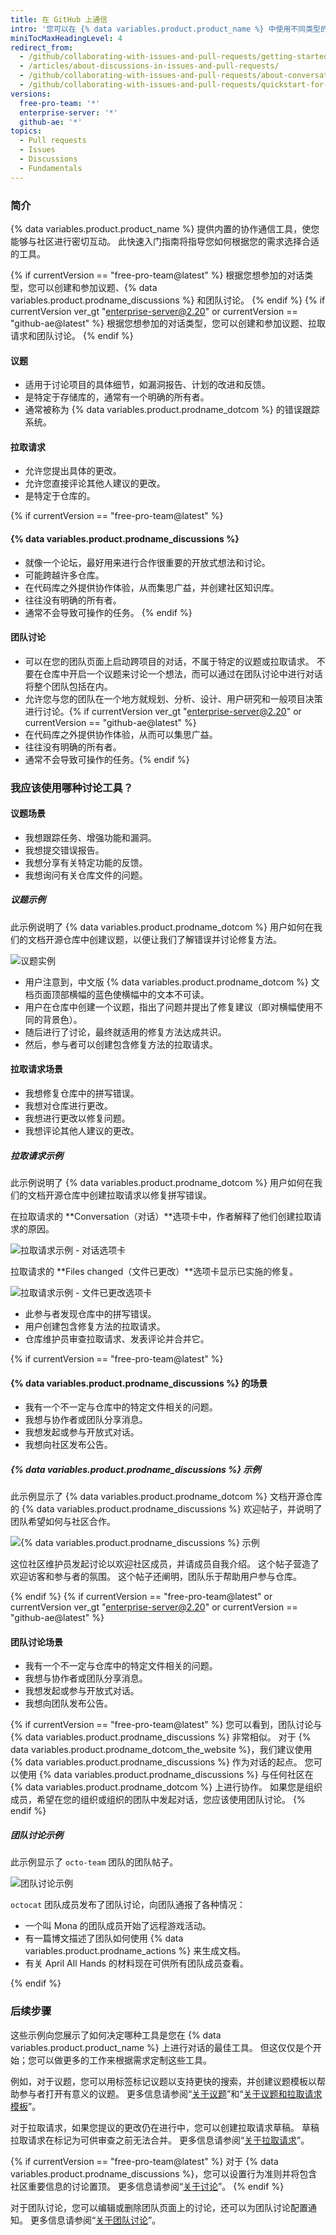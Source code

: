 ```yaml
---
title: 在 GitHub 上通信
intro: '您可以在 {% data variables.product.product_name %} 中使用不同类型的讨论来讨论特定项目和更改，以及更广泛的想法或团队目标。'
miniTocMaxHeadingLevel: 4
redirect_from:
  - /github/collaborating-with-issues-and-pull-requests/getting-started/quickstart-for-communicating-on-github
  - /articles/about-discussions-in-issues-and-pull-requests/
  - /github/collaborating-with-issues-and-pull-requests/about-conversations-on-github
  - /github/collaborating-with-issues-and-pull-requests/quickstart-for-communicating-on-github
versions:
  free-pro-team: '*'
  enterprise-server: '*'
  github-ae: '*'
topics:
  - Pull requests
  - Issues
  - Discussions
  - Fundamentals
---
```


### 简介

{% data variables.product.product_name %} 提供内置的协作通信工具，使您能够与社区进行密切互动。 此快速入门指南将指导您如何根据您的需求选择合适的工具。

{% if currentVersion == "free-pro-team@latest" %}
根据您想参加的对话类型，您可以创建和参加议题、{% data variables.product.prodname_discussions %} 和团队讨论。
{% endif %}
{% if currentVersion ver_gt "enterprise-server@2.20" or currentVersion == "github-ae@latest" %}
根据您想参加的对话类型，您可以创建和参加议题、拉取请求和团队讨论。
{% endif %}

#### 议题
- 适用于讨论项目的具体细节，如漏洞报告、计划的改进和反馈。
- 是特定于存储库的，通常有一个明确的所有者。
- 通常被称为 {% data variables.product.prodname_dotcom %} 的错误跟踪系统。

#### 拉取请求
- 允许您提出具体的更改。
- 允许您直接评论其他人建议的更改。
- 是特定于仓库的。

{% if currentVersion == "free-pro-team@latest" %}
#### {% data variables.product.prodname_discussions %}
-  就像一个论坛，最好用来进行合作很重要的开放式想法和讨论。
-  可能跨越许多仓库。
-  在代码库之外提供协作体验，从而集思广益，并创建社区知识库。
-  往往没有明确的所有者。
-  通常不会导致可操作的任务。
{% endif %}

#### 团队讨论
- 可以在您的团队页面上启动跨项目的对话，不属于特定的议题或拉取请求。 不要在仓库中开启一个议题来讨论一个想法，而可以通过在团队讨论中进行对话将整个团队包括在内。
- 允许您与您的团队在一个地方就规划、分析、设计、用户研究和一般项目决策进行讨论。{% if currentVersion ver_gt "enterprise-server@2.20" or currentVersion == "github-ae@latest" %}
- 在代码库之外提供协作体验，从而可以集思广益。
- 往往没有明确的所有者。
- 通常不会导致可操作的任务。{% endif %}

### 我应该使用哪种讨论工具？

#### 议题场景

- 我想跟踪任务、增强功能和漏洞。
- 我想提交错误报告。
- 我想分享有关特定功能的反馈。
- 我想询问有关仓库文件的问题。

##### 议题示例

此示例说明了 {% data variables.product.prodname_dotcom %} 用户如何在我们的文档开源仓库中创建议题，以便让我们了解错误并讨论修复方法。

![议题实例](/assets/images/help/issues/issue-example.png)

- 用户注意到，中文版 {% data variables.product.prodname_dotcom %} 文档页面顶部横幅的蓝色使横幅中的文本不可读。
- 用户在仓库中创建一个议题，指出了问题并提出了修复建议（即对横幅使用不同的背景色）。
- 随后进行了讨论，最终就适用的修复方法达成共识。
- 然后，参与者可以创建包含修复方法的拉取请求。

#### 拉取请求场景

- 我想修复仓库中的拼写错误。
- 我想对仓库进行更改。
- 我想进行更改以修复问题。
- 我想评论其他人建议的更改。

##### 拉取请求示例

此示例说明了 {% data variables.product.prodname_dotcom %} 用户如何在我们的文档开源仓库中创建拉取请求以修复拼写错误。

在拉取请求的 **Conversation（对话）**选项卡中，作者解释了他们创建拉取请求的原因。

![拉取请求示例 - 对话选项卡](/assets/images/help/pull_requests/pr-conversation-example.png)

拉取请求的 **Files changed（文件已更改）**选项卡显示已实施的修复。

![拉取请求示例 - 文件已更改选项卡](/assets/images/help/pull_requests/pr-files-changed-example.png)

- 此参与者发现仓库中的拼写错误。
- 用户创建包含修复方法的拉取请求。
- 仓库维护员审查拉取请求、发表评论并合并它。

{% if currentVersion == "free-pro-team@latest" %}
#### {% data variables.product.prodname_discussions %} 的场景

- 我有一个不一定与仓库中的特定文件相关的问题。
- 我想与协作者或团队分享消息。
- 我想发起或参与开放式对话。
- 我想向社区发布公告。

##### {% data variables.product.prodname_discussions %} 示例

此示例显示了 {% data variables.product.prodname_dotcom %} 文档开源仓库的 {% data variables.product.prodname_discussions %} 欢迎帖子，并说明了团队希望如何与社区合作。

![{% data variables.product.prodname_discussions %} 示例](/assets/images/help/discussions/github-discussions-example.png)

这位社区维护员发起讨论以欢迎社区成员，并请成员自我介绍。 这个帖子营造了欢迎访客和参与者的氛围。 这个帖子还阐明，团队乐于帮助用户参与仓库。

{% endif %}
{% if currentVersion == "free-pro-team@latest" or currentVersion ver_gt "enterprise-server@2.20" or currentVersion == "github-ae@latest" %}
#### 团队讨论场景

- 我有一个不一定与仓库中的特定文件相关的问题。
- 我想与协作者或团队分享消息。
- 我想发起或参与开放式对话。
- 我想向团队发布公告。

{% if currentVersion == "free-pro-team@latest" %}
您可以看到，团队讨论与 {% data variables.product.prodname_discussions %} 非常相似。 对于 {% data variables.product.prodname_dotcom_the_website %}，我们建议使用 {% data variables.product.prodname_discussions %} 作为对话的起点。 您可以使用 {% data variables.product.prodname_discussions %} 与任何社区在 {% data variables.product.prodname_dotcom %} 上进行协作。 如果您是组织成员，希望在您的组织或组织的团队中发起对话，您应该使用团队讨论。
{% endif %}

##### 团队讨论示例

此示例显示了 `octo-team` 团队的团队帖子。

![团队讨论示例](/assets/images/help/projects/team-discussions-example.png)

`octocat` 团队成员发布了团队讨论，向团队通报了各种情况：
- 一个叫 Mona 的团队成员开始了远程游戏活动。
- 有一篇博文描述了团队如何使用 {% data variables.product.prodname_actions %} 来生成文档。
- 有关 April All Hands 的材料现在可供所有团队成员查看。

{% endif %}

### 后续步骤

这些示例向您展示了如何决定哪种工具是您在 {% data variables.product.product_name %} 上进行对话的最佳工具。 但这仅仅是个开始；您可以做更多的工作来根据需求定制这些工具。

例如，对于议题，您可以用标签标记议题以支持更快的搜索，并创建议题模板以帮助参与者打开有意义的议题。 更多信息请参阅“[关于议题](/github/managing-your-work-on-github/about-issues#working-with-issues)”和“[关于议题和拉取请求模板](/communities/using-templates-to-encourage-useful-issues-and-pull-requests/about-issue-and-pull-request-templates)”。

对于拉取请求，如果您提议的更改仍在进行中，您可以创建拉取请求草稿。 草稿拉取请求在标记为可供审查之前无法合并。 更多信息请参阅“[关于拉取请求](/github/collaborating-with-issues-and-pull-requests/about-pull-requests#draft-pull-requests)”。

{% if currentVersion == "free-pro-team@latest" %}
对于 {% data variables.product.prodname_discussions %}，您可以设置行为准则并将包含社区重要信息的讨论置顶。 更多信息请参阅“[关于讨论](/discussions/collaborating-with-your-community-using-discussions/about-discussions)”。
{% endif %}

对于团队讨论，您可以编辑或删除团队页面上的讨论，还可以为团队讨论配置通知。 更多信息请参阅“[关于团队讨论](/organizations/collaborating-with-your-team/about-team-discussions)”。
